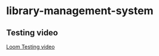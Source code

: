# library-management-system
## Testing video
[Loom Testing video](https://www.loom.com/share/a132766390854229a0498147f4f21e8d?sid=34d9fc64-c8c3-452c-bae8-010f17c3f939)
